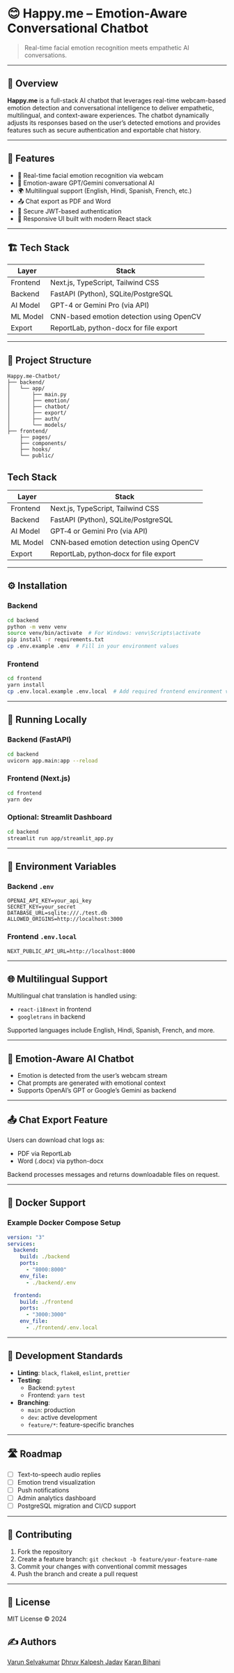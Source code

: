 # 😊 Happy.me – Emotion-Aware Conversational Chatbot

> Real-time facial emotion recognition meets empathetic AI conversations.

---

## 🚀 Overview

**Happy.me** is a full-stack AI chatbot that leverages real-time webcam-based emotion detection and conversational intelligence to deliver empathetic, multilingual, and context-aware experiences. The chatbot dynamically adjusts its responses based on the user’s detected emotions and provides features such as secure authentication and exportable chat history.

---

## 🧠 Features

- 🎥 Real-time facial emotion recognition via webcam
- 💬 Emotion-aware GPT/Gemini conversational AI
- 🌍 Multilingual support (English, Hindi, Spanish, French, etc.)
- 📤 Chat export as PDF and Word
- 🔐 Secure JWT-based authentication
- 📱 Responsive UI built with modern React stack

---

## 🏗️ Tech Stack

| Layer     | Stack                                 |
|-----------|----------------------------------------|
| Frontend  | Next.js, TypeScript, Tailwind CSS      |
| Backend   | FastAPI (Python), SQLite/PostgreSQL    |
| AI Model  | GPT-4 or Gemini Pro (via API)          |
| ML Model  | CNN-based emotion detection using OpenCV |
| Export    | ReportLab, python-docx for file export |

---

## 📁 Project Structure

```
Happy.me-Chatbot/
├── backend/
│   └── app/
│       ├── main.py
│       ├── emotion/
│       ├── chatbot/
│       ├── export/
│       ├── auth/
│       └── models/
├── frontend/
    ├── pages/
    ├── components/
    ├── hooks/
    └── public/
```

## Tech Stack

| Layer    | Stack                                                     |
|----------|-----------------------------------------------------------|
| Frontend | Next.js, TypeScript, Tailwind CSS                         |
| Backend  | FastAPI (Python), SQLite/PostgreSQL                       |
| AI Model | GPT‑4 or Gemini Pro (via API)                             |
| ML Model | CNN‑based emotion detection using OpenCV                  |
| Export   | ReportLab, python‑docx for file export                    |
---

## ⚙️ Installation

### Backend

```bash
cd backend
python -m venv venv
source venv/bin/activate  # For Windows: venv\Scripts\activate
pip install -r requirements.txt
cp .env.example .env  # Fill in your environment values
```

### Frontend

```bash
cd frontend
yarn install
cp .env.local.example .env.local  # Add required frontend environment variables
```

---

## 🧪 Running Locally

### Backend (FastAPI)

```bash
cd backend
uvicorn app.main:app --reload
```

### Frontend (Next.js)

```bash
cd frontend
yarn dev
```

### Optional: Streamlit Dashboard

```bash
cd backend
streamlit run app/streamlit_app.py
```

---

## 🔐 Environment Variables

### Backend `.env`
```
OPENAI_API_KEY=your_api_key
SECRET_KEY=your_secret
DATABASE_URL=sqlite:///./test.db
ALLOWED_ORIGINS=http://localhost:3000
```

### Frontend `.env.local`
```
NEXT_PUBLIC_API_URL=http://localhost:8000
```

---

## 🌐 Multilingual Support

Multilingual chat translation is handled using:
- `react-i18next` in frontend
- `googletrans` in backend

Supported languages include English, Hindi, Spanish, French, and more.

---

## 💬 Emotion-Aware AI Chatbot

- Emotion is detected from the user’s webcam stream
- Chat prompts are generated with emotional context
- Supports OpenAI’s GPT or Google’s Gemini as backend

---

## 📤 Chat Export Feature

Users can download chat logs as:
- PDF via ReportLab
- Word (.docx) via python-docx

Backend processes messages and returns downloadable files on request.

---

## 🐳 Docker Support

### Example Docker Compose Setup

```yaml
version: "3"
services:
  backend:
    build: ./backend
    ports:
      - "8000:8000"
    env_file:
      - ./backend/.env

  frontend:
    build: ./frontend
    ports:
      - "3000:3000"
    env_file:
      - ./frontend/.env.local
```

---

## 🧪 Development Standards

- **Linting**: `black`, `flake8`, `eslint`, `prettier`
- **Testing**:
  - Backend: `pytest`
  - Frontend: `yarn test`
- **Branching**:
  - `main`: production
  - `dev`: active development
  - `feature/*`: feature-specific branches

---

## 🛣️ Roadmap

- [ ] Text-to-speech audio replies
- [ ] Emotion trend visualization
- [ ] Push notifications
- [ ] Admin analytics dashboard
- [ ] PostgreSQL migration and CI/CD support

---

## 🤝 Contributing

1. Fork the repository
2. Create a feature branch: `git checkout -b feature/your-feature-name`
3. Commit your changes with conventional commit messages
4. Push the branch and create a pull request

---

## 📝 License

MIT License © 2024

## ✍️ Authors
[Varun Selvakumar](https://github.com/VARUNSELVAKUMAR)
[Dhruv Kalpesh Jadav](https://github.com/DhruvJ2k4)
[Karan Bihani](https://github.com/karanbihani)
